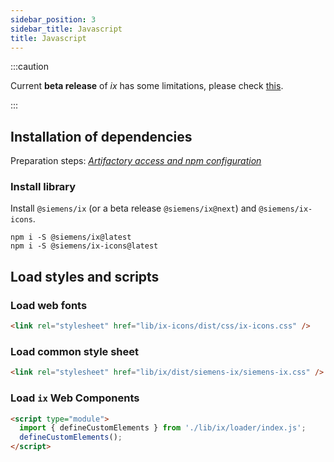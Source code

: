 ```yaml
---
sidebar_position: 3
sidebar_title: Javascript
title: Javascript
---
```


:::caution

Current **beta release** of _ix_ has some limitations, please check [this](./limitation).

:::

## Installation of dependencies

Preparation steps: _[Artifactory access and npm configuration](./artifactory.md)_

### Install library

Install `@siemens/ix` (or a beta release `@siemens/ix@next`) and `@siemens/ix-icons`.

```
npm i -S @siemens/ix@latest
npm i -S @siemens/ix-icons@latest
```

## Load styles and scripts

### Load web fonts

```html
<link rel="stylesheet" href="lib/ix-icons/dist/css/ix-icons.css" />
```

### Load common style sheet

```html
<link rel="stylesheet" href="lib/ix/dist/siemens-ix/siemens-ix.css" />
```

### Load `ix` Web Components

```html
<script type="module">
  import { defineCustomElements } from './lib/ix/loader/index.js';
  defineCustomElements();
</script>
```
